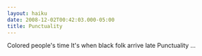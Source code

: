 ```yaml
---
layout: haiku
date: 2008-12-02T00:42:03.000-05:00
title: Punctuality
---
```


Colored people's time
It's when black folk arrive late
Punctuality ...
